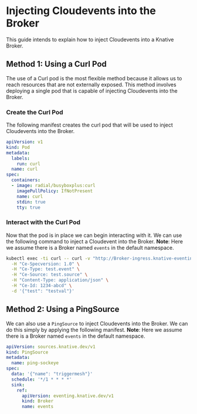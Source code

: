# Injecting Cloudevents into the Broker

This guide intends to explain how to inject Cloudevents into a Knative Broker.

## Method 1: Using a Curl Pod

The use of a Curl pod is the most flexible method because it allows us to reach resources that are not externally exposed. This method involves deploying a single pod that is capable of injecting Cloudevents into the Broker.

### Create the Curl Pod

The following manifest creates the curl pod that will be used to inject Cloudevents into the Broker.

```yaml
apiVersion: v1
kind: Pod
metadata:
  labels:
    run: curl
  name: curl
spec:
  containers:
  - image: radial/busyboxplus:curl
    imagePullPolicy: IfNotPresent
    name: curl
    stdin: true
    tty: true
```

### Interact with the Curl Pod

Now that the pod is in place we can begin interacting with it. We can use the following command to inject a Cloudevent into the Broker.
**Note**: Here we assume there is a Broker named `events` in the default namespace.

```bash
kubectl exec -ti curl -- curl -v "http://Broker-ingress.knative-eventing.svc.cluster.local/default/events " \
  -H "Ce-Specversion: 1.0" \
  -H "Ce-Type: test.event" \
  -H "Ce-Source: test.source" \
  -H "Content-Type: application/json" \
  -H "Ce-Id: 1234-abcd" \
  -d '{"test": "testval"}'
```

## Method 2: Using a PingSource

We can also use a `PingSource` to inject Cloudevents into the Broker. We can do this simply by applying the following manifest.
**Note**: Here we assume there is a Broker named `events` in the default namespace.

```yaml
apiVersion: sources.knative.dev/v1
kind: PingSource
metadata:
  name: ping-sockeye
spec:
  data: '{"name": "triggermesh"}'
  schedule: '*/1 * * * *'
  sink:
    ref:
      apiVersion: eventing.knative.dev/v1
      kind: Broker
      name: events
```
